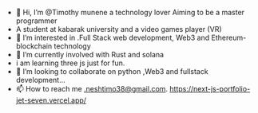 - 👋 Hi, I’m @Timothy munene a technology lover Aiming to be a master programmer
- A student at kabarak university and a video games player (VR)
- 👀 I’m interested in .Full Stack web development, Web3 and Ethereum-blockchain technology
- 🌱 I’m currently involved with  Rust and solana
-  i am learning three js just for fun.
- 💞️ I’m looking to collaborate on python ,Web3 and fullstack development...
- 📫 How to reach me .neshtimo38@gmail.com.
https://next-js-portfolio-jet-seven.vercel.app/
<!---
Tim-mune/Tim-mune is a ✨ special ✨ repository because its `README.md` (this file) appears on your GitHub profile.
You can click the Preview link to take a look at your changes.
--->
